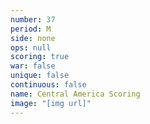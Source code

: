 ```yaml
---
number: 37
period: M
side: none
ops: null
scoring: true
war: false
unique: false
continuous: false
name: Central America Scoring
image: "[img url]"
---
```


